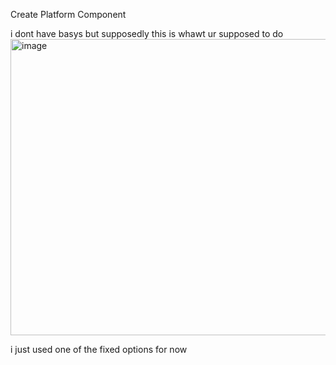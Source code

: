 Create Platform Component

i dont have basys but supposedly this is whawt ur supposed to do
<img width="579" height="474" alt="image" src="https://github.com/user-attachments/assets/24b2065e-f843-48d1-9a77-d7a94de174ff" />

i just used one of the fixed options for now

